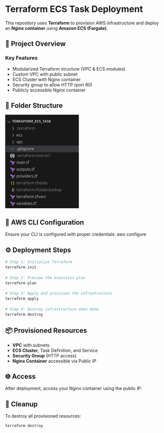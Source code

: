 
# Terraform ECS Task Deployment

This repository uses **Terraform** to provision AWS infrastructure and deploy an **Nginx container** using **Amazon ECS (Fargate)**.

## 🚀 Project Overview

### Key Features

* Modularized Terraform structure (VPC & ECS modules)
* Custom VPC with public subnet
* ECS Cluster with Nginx container
* Security group to allow HTTP (port 80)
* Publicly accessible Nginx container

## 📁 Folder Structure

![Folder Structure](./folder_structure.png)
## 🔐 AWS CLI Configuration

Ensure your CLI is configured with proper credentials:
aws configure

## ⚙️ Deployment Steps

```bash
# Step 1: Initialize Terraform
terraform init

# Step 2: Preview the execution plan
terraform plan

# Step 3: Apply and provision the infrastructure
terraform apply

# Step 4: Destroy infrastructure when done
terraform destroy
```
## 📦 Provisioned Resources

* **VPC** with subnets
* **ECS Cluster**, Task Definition, and Service
* **Security Group** (HTTP access)
* **Nginx Container** accessible via Public IP

## 🌐 Access

After deployment, access your Nginx container using the public IP.

## 🧹 Cleanup

To destroy all provisioned resources:

```bash
terraform destroy
```



